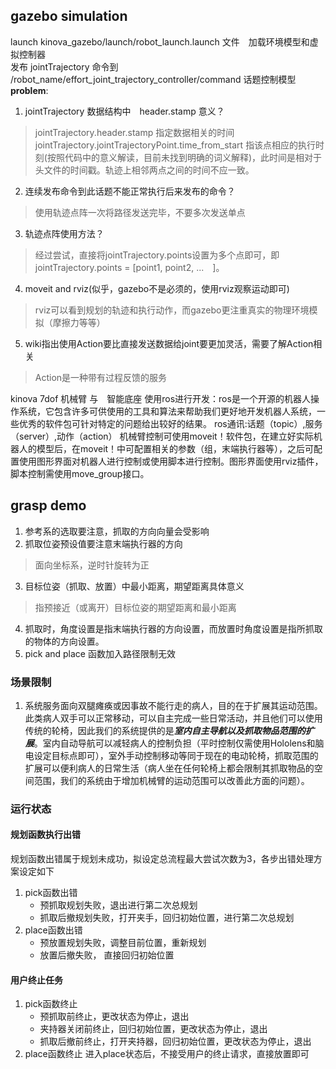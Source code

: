 ## gazebo simulation
launch kinova_gazebo/launch/robot_launch.launch 文件　加载环境模型和虚拟控制器  
发布 jointTrajectory 命令到 /robot_name/effort_joint_trajectory_controller/command 话题控制模型  
**problem**:  
1. jointTrajectory 数据结构中　header.stamp 意义？
>  jointTrajectory.header.stamp 指定数据相关的时间　jointTrajectory.jointTrajectoryPoint.time_from_start 指该点相应的执行时刻(按照代码中的意义解读，目前未找到明确的词义解释)，此时间是相对于头文件的时间戳。轨迹上相邻两点之间的时间不应一致。
2. 连续发布命令到此话题不能正常执行后来发布的命令？
>  使用轨迹点阵一次将路径发送完毕，不要多次发送单点
3. 轨迹点阵使用方法？
>  经过尝试，直接将jointTrajectory.points设置为多个点即可，即jointTrajectory.points = [point1, point2, ...　]。
4. moveit and rviz(似乎，gazebo不是必须的，使用rviz观察运动即可)
>  rviz可以看到规划的轨迹和执行动作，而gazebo更注重真实的物理环境模拟（摩擦力等等）
5. wiki指出使用Action要比直接发送数据给joint要更加灵活，需要了解Action相关
>  Action是一种带有过程反馈的服务


kinova 7dof 机械臂 与　智能底座
使用ros进行开发：ros是一个开源的机器人操作系统，它包含许多可供使用的工具和算法来帮助我们更好地开发机器人系统，一些优秀的软件包可针对特定的问题给出较好的结果。
ros通讯:话题（topic）,服务（server）,动作（action）
机械臂控制可使用moveit！软件包，在建立好实际机器人的模型后，在moveit！中可配置相关的参数（组，末端执行器等），之后可配置使用图形界面对机器人进行控制或使用脚本进行控制。图形界面使用rviz插件，脚本控制需使用move_group接口。

## grasp demo

1. 参考系的选取要注意，抓取的方向向量会受影响
2. 抓取位姿预设值要注意末端执行器的方向
>  面向坐标系，逆时针旋转为正
3. 目标位姿（抓取、放置）中最小距离，期望距离具体意义
>  指预接近（或离开）目标位姿的期望距离和最小距离
4. 抓取时，角度设置是指末端执行器的方向设置，而放置时角度设置是指所抓取的物体的方向设置。
5. pick and place 函数加入路径限制无效

### 场景限制
1. 系统服务面向双腿瘫痪或因事故不能行走的病人，目的在于扩展其运动范围。
此类病人双手可以正常移动，可以自主完成一些日常活动，并且他们可以使用传统的轮椅，因此我们的系统提供的是***室内自主导航以及抓取物品范围的扩展***。室内自动导航可以减轻病人的控制负担（平时控制仅需使用Hololens和脑电设定目标点即可），室外手动控制移动等同于现在的电动轮椅，抓取范围的扩展可以便利病人的日常生活（病人坐在任何轮椅上都会限制其抓取物品的空间范围，我们的系统由于增加机械臂的运动范围可以改善此方面的问题）。

### 运行状态
#### 规划函数执行出错
规划函数出错属于规划未成功，拟设定总流程最大尝试次数为3，各步出错处理方案设定如下
1. pick函数出错
    * 预抓取规划失败，退出进行第二次总规划
    * 抓取后撤规划失败，打开夹手，回归初始位置，进行第二次总规划
2. place函数出错
    * 预放置规划失败，调整目前位置，重新规划
    * 放置后撤失败， 直接回归初始位置
#### 用户终止任务
1. pick函数终止
    * 预抓取前终止，更改状态为停止，退出
    * 夹持器关闭前终止，回归初始位置，更改状态为停止，退出
    * 抓取后撤前终止，打开夹持器，回归初始位置，更改状态为停止，退出
2. place函数终止
进入place状态后，不接受用户的终止请求，直接放置即可